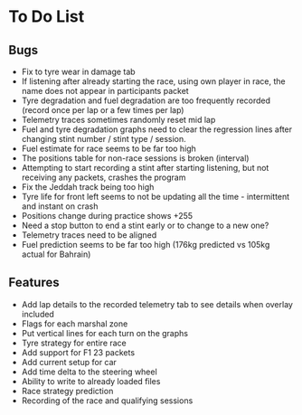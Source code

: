 # To Do List

## Bugs

- Fix to tyre wear in damage tab
- If listening after already starting the race, using own player in race, the name does not appear in participants packet
- Tyre degradation and fuel degradation are too frequently recorded (record once per lap or a few times per lap)
- Telemetry traces sometimes randomly reset mid lap
- Fuel and tyre degradation graphs need to clear the regression lines after changing stint number / stint type / session.
- Fuel estimate for race seems to be far too high
- The positions table for non-race sessions is broken (interval)
- Attempting to start recording a stint after starting listening, but not receiving any packets, crashes the program
- Fix the Jeddah track being too high
- Tyre life for front left seems to not be updating all the time - intermittent and instant on crash
- Positions change during practice shows +255
- Need a stop button to end a stint early or to change to a new one?
- Telemetry traces need to be aligned
- Fuel prediction seems to be far too high (176kg predicted vs 105kg actual for Bahrain)

## Features

- Add lap details to the recorded telemetry tab to see details when overlay included
- Flags for each marshal zone
- Put vertical lines for each turn on the graphs
- Tyre strategy for entire race
- Add support for F1 23 packets
- Add current setup for car
- Add time delta to the steering wheel
- Ability to write to already loaded files
- Race strategy prediction
- Recording of the race and qualifying sessions
